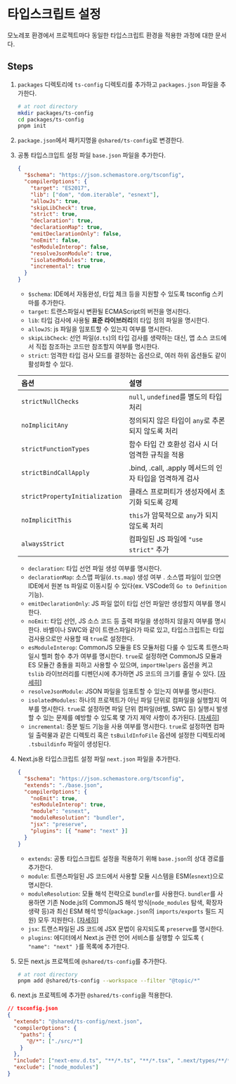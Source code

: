 # 타입스크립트 설정

모노레포 환경에서 프로젝트마다 동일한 타입스크립트 환경을 적용한 과정에 대한 문서다.

## Steps

1. `packages` 디렉토리에 `ts-config` 디렉토리를 추가하고 `packages.json` 파일을 추가한다.

   ```bash
   # at root directory
   mkdir packages/ts-config
   cd packages/ts-config
   pnpm init
   ```

2. `package.json`에서 패키지명을 `@shared/ts-config`로 변경한다.

3. 공통 타입스크입트 설정 파일 `base.json` 파일을 추가한다.

   ```json
   {
     "$schema": "https://json.schemastore.org/tsconfig",
     "compilerOptions": {
       "target": "ES2017",
       "lib": ["dom", "dom.iterable", "esnext"],
       "allowJs": true,
       "skipLibCheck": true,
       "strict": true,
       "declaration": true,
       "declarationMap": true,
       "emitDeclarationOnly": false,
       "noEmit": false,
       "esModuleInterop": false,
       "resolveJsonModule": true,
       "isolatedModules": true,
       "incremental": true
     }
   }
   ```

   - `$schema`: IDE에서 자동완성, 타입 체크 등을 지원할 수 있도록 tsconfig 스키마를 추가한다.
   - `target`: 트랜스파일시 변환될 ECMAScript의 버전을 명시한다.
   - `lib`: 타입 검사에 사용될 **표준 라이브러리**의 타입 정의 파일을 명시한다.
   - `allowJS`: js 파일을 임포트할 수 있는지 여부를 명시한다.
   - `skipLibCheck`: 선언 파일(`d.ts`)의 타입 검사를 생략하는 대신, 앱 소스 코드에서 직접 참조하는 코드만 참조할지 여부를 명시한다.
   - `strict`: 엄격한 타입 검사 모드를 결정하는 옵션으로, 여러 하위 옵션들도 같이 활성화할 수 있다.

   | 옵션                           | 설명                                                    |
   | :----------------------------- | :------------------------------------------------------ |
   | `strictNullChecks`             | `null`, `undefined`를 별도의 타입 처리                  |
   | `noImplicitAny`                | 정의되지 않은 타입이 `any`로 추론되지 않도록 처리       |
   | `strictFunctionTypes`          | 함수 타입 간 호환성 검사 시 더 엄격한 규칙을 적용       |
   | `strictBindCallApply`          | .bind, .call, .apply 메서드의 인자 타입을 엄격하게 검사 |
   | `strictPropertyInitialization` | 클래스 프로퍼티가 생성자에서 초기화 되도록 강제         |
   | `noImplicitThis`               | `this`가 암묵적으로 `any`가 되지 않도록 처리            |
   | `alwaysStrict`                 | 컴파일된 JS 파일에 `"use strict"` 추가                  |

   - `declaration`: 타입 선언 파일 생성 여부를 명시한다.
   - `declarationMap`: 소스맵 파일(`d.ts.map`) 생성 여부 . 소스맵 파일이 있으면 IDE에서 원본 ts 파일로 이동시킬 수 있다(ex. VSCode의 `Go to Definition` 기능).
   - `emitDeclarationOnly`: JS 파일 없이 타입 선언 파일만 생성할지 여부를 명시한다.
   - `noEmit`: 타입 선언, JS 소스 코드 등 출력 파일을 생성하지 않을지 여부를 명시한다. 바벨이나 SWC와 같이 트랜스파일러가 따로 있고, 타입스크립트는 타입 검사용으로만 사용할 때 `true`로 설정한다.
   - `esModuleInterop`: CommonJS 모듈을 ES 모듈처럼 다룰 수 있도록 트랜스파일시 헬퍼 함수 추가 여부를 명시한다. `true`로 설정하면 CommonJS 모듈과 ES 모듈간 충돌을 피하고 사용할 수 있으며, `importHelpers` 옵션을 켜고 `tslib` 라이브러리를 디펜던시에 추가하면 JS 코드의 크기를 줄일 수 있다. [[자세히](https://www.typescriptlang.org/ko/tsconfig/#esModuleInterop)]
   - `resolveJsonModule`: JSON 파일을 임포트할 수 있는지 여부를 명시한다.
   - `isolatedModules`: 하나의 프로젝트가 아닌 파일 단위로 컴파일을 실행할지 여부를 명시한다. `true`로 설정하면 파일 단위 컴파일(바벨, SWC 등) 실행시 발생할 수 있는 문제를 예방할 수 있도록 몇 가지 제약 사항이 추가된다. [[자세히](https://www.typescriptlang.org/ko/tsconfig/#isolatedModules)]
   - `incremental`: 증분 빌드 기능을 사용 여부를 명시한다. `true`로 설정하면 컴파일 출력물과 같은 디렉토리 혹은 `tsBuildInfoFile` 옵션에 설정한 디렉토리에 `.tsbuildinfo` 파일이 생성된다.

4. Next.js용 타입스크립트 설정 파일 `next.json` 파일을 추가한다.

   ```json
   {
     "$schema": "https://json.schemastore.org/tsconfig",
     "extends": "./base.json",
     "compilerOptions": {
       "noEmit": true,
       "esModuleInterop": true,
       "module": "esnext",
       "moduleResolution": "bundler",
       "jsx": "preserve",
       "plugins": [{ "name": "next" }]
     }
   }
   ```

   - `extends`: 공통 타입스크립트 설정을 적용하기 위해 `base.json`의 상대 경로를 추가한다.
   - `module`: 트랜스파일된 JS 코드에서 사용할 모듈 시스템을 ESM(`esnext`)으로 명시한다.
   - `moduleResolution`: 모듈 해석 전략으로 `bundler`를 사용한다. `bundler`를 사용하면 기존 Node.js의 CommonJS 해석 방식(`node_modules` 탐색, 확장자 생략 등)과 최신 ESM 해석 방식(`package.json`의 `imports/exports` 필드 지원) 모두 지원한다. [[자세히](https://www.typescriptlang.org/docs/handbook/modules/reference.html#bundler)]
   - `jsx`: 트랜스파일된 JS 코드에 JSX 문법이 유지되도록 `preserve`를 명시한다.
   - `plugins`: 에디터에서 Next.js 관련 언어 서비스를 실행할 수 있도록 `{ "name": "next" }`를 목록에 추가한다.

5. 모든 next.js 프로젝트에 `@shared/ts-config`를 추가한다.

   ```bash
   # at root directory
   pnpm add @shared/ts-config --workspace --filter "@topic/*"
   ```

6. next.js 프로젝트에 추가한 `@shared/ts-config`을 적용한다.

```json
// tsconfig.json
{
  "extends": "@shared/ts-config/next.json",
  "compilerOptions": {
    "paths": {
      "@/*": ["./src/*"]
    }
  },
  "include": ["next-env.d.ts", "**/*.ts", "**/*.tsx", ".next/types/**/*.ts"],
  "exclude": ["node_modules"]
}
```
